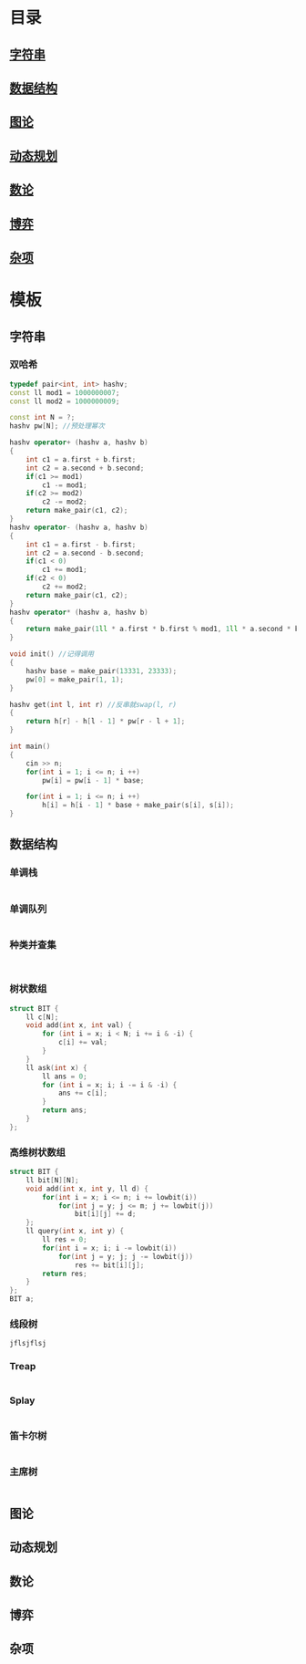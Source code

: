 # 目录

## [字符串](#STRING)





## [数据结构](#DS)







## [图论](#Graph)






## [动态规划](#DP)





## [数论](#Numbertheory)







## [博弈](#game)







## [杂项](#Other)







# 模板

## <a id="STRING">字符串</a>

### 双哈希

```cpp
typedef pair<int, int> hashv;
const ll mod1 = 1000000007;
const ll mod2 = 1000000009;

const int N = ?;
hashv pw[N]; //预处理幂次

hashv operator+ (hashv a, hashv b)
{
    int c1 = a.first + b.first;
    int c2 = a.second + b.second;
    if(c1 >= mod1)
        c1 -= mod1;
    if(c2 >= mod2)
        c2 -= mod2;
    return make_pair(c1, c2);
}
hashv operator- (hashv a, hashv b)
{
    int c1 = a.first - b.first;
    int c2 = a.second - b.second;
    if(c1 < 0)
        c1 += mod1;
    if(c2 < 0)
        c2 += mod2;
    return make_pair(c1, c2);
}
hashv operator* (hashv a, hashv b)
{
    return make_pair(1ll * a.first * b.first % mod1, 1ll * a.second * b.second % mod2);
}

void init() //记得调用
{
    hashv base = make_pair(13331, 23333); 
    pw[0] = make_pair(1, 1);   
}

hashv get(int l, int r) //反串就swap(l, r)
{
    return h[r] - h[l - 1] * pw[r - l + 1];
}

int main()
{
    cin >> n;
    for(int i = 1; i <= n; i ++)
        pw[i] = pw[i - 1] * base;

    for(int i = 1; i <= n; i ++)
        h[i] = h[i - 1] * base + make_pair(s[i], s[i]);
}
```









## <a id="DS">数据结构</a>

###  单调栈

```

```



### 单调队列

```

```



### 种类并查集

```


```





### 树状数组

```cpp
struct BIT {
    ll c[N];
    void add(int x, int val) {
        for (int i = x; i < N; i += i & -i) {
            c[i] += val;
        }
    }
    ll ask(int x) {
        ll ans = 0;
        for (int i = x; i; i -= i & -i) {
            ans += c[i];
        }
        return ans;
    }
};
```



### 高维树状数组

```cpp
struct BIT {
    ll bit[N][N];
    void add(int x, int y, ll d) {
        for(int i = x; i <= n; i += lowbit(i))
            for(int j = y; j <= m; j += lowbit(j))
                bit[i][j] += d;
    };
    ll query(int x, int y) {
        ll res = 0;
        for(int i = x; i; i -= lowbit(i))
            for(int j = y; j; j -= lowbit(j))
                res += bit[i][j];
        return res;
    }
};
BIT a;
```





### 线段树

```
jflsjflsj
```





### Treap

```

```





### Splay

```

```





### 笛卡尔树

```

```





### 主席树

```

```





## <a id="Graph">图论</a>




## <a id="DP">动态规划</a>





## <a id="Numbertheory">数论</a> 







## <a id="game">博弈</a>





## <a id="Other">杂项</a>


